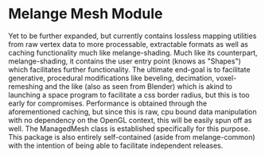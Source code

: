 # Melange Mesh Module
Yet to be further expanded, but currently contains lossless mapping utilities from raw vertex data to more processable, extractable formats as well as caching functionality much like melange-shading.
Much like its counterpart, melange-shading, it contains the user entry point (knows as "Shapes") which facilitates further functionality.
The ultimate end-goal is to facilitate generative, procedural modifications like beveling, decimation, voxel-remeshing and the like (also as seen from Blender) which is akind to launching a space program to facilitate a css border radius, but this is too early for compromises.
Performance is obtained through the aforementioned caching, but since this is raw, cpu bound data manipulation with no dependency on the OpenGL context, this will be easily spun off as well. The ManagedMesh class is established specifically for this purpose.
This package is also entirely self-contained (aside from melange-common) with the intention of being able to facilitate independent releases.